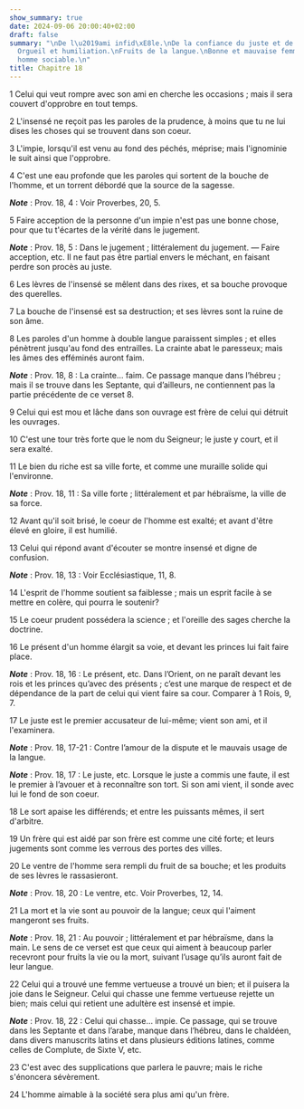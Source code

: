 ```yaml
---
show_summary: true
date: 2024-09-06 20:00:40+02:00
draft: false
summary: "\nDe l\u2019ami infid\xE8le.\nDe la confiance du juste et de celle du riche.\n\
  Orgueil et humiliation.\nFruits de la langue.\nBonne et mauvaise femme.\nDe l\u2019\
  homme sociable.\n"
title: Chapitre 18
---
```





1 Celui qui veut rompre avec son ami en cherche les occasions ; mais il sera couvert d'opprobre en tout temps.


2 L'insensé ne reçoit pas les paroles de la prudence, à moins que tu ne lui dises les choses qui se trouvent dans son coeur.


3 L'impie, lorsqu'il est venu au fond des péchés, méprise; mais l'ignominie le suit ainsi que l'opprobre.


4 C'est une eau profonde que les paroles qui sortent de la bouche de l'homme, et un torrent débordé que la source de la sagesse.

***Note*** :  Prov. 18, 4 : Voir Proverbes, 20, 5.


5 Faire acception de la personne d'un impie n'est pas une bonne chose, pour que tu t'écartes de la vérité dans le jugement.

***Note*** :  Prov. 18, 5 : Dans le jugement ; littéralement du jugement. ― Faire acception, etc. Il ne faut pas être partial envers le méchant, en faisant perdre son procès au juste.


6 Les lèvres de l'insensé se mêlent dans des rixes, et sa bouche provoque des querelles.


7 La bouche de l'insensé est sa destruction; et ses lèvres sont la ruine de son âme.


8 Les paroles d'un homme à double langue paraissent simples ; et elles pénètrent jusqu'au fond des entrailles.
La crainte abat le paresseux; mais les âmes des efféminés auront faim.

***Note*** :  Prov. 18, 8 : La crainte… faim. Ce passage manque dans l’hébreu ; mais il se trouve dans les Septante, qui d’ailleurs, ne contiennent pas la partie précédente de ce verset 8.


9 Celui qui est mou et lâche dans son ouvrage est frère de celui qui détruit les ouvrages.


10 C'est une tour très forte que le nom du Seigneur; le juste y court, et il sera exalté.


11 Le bien du riche est sa ville forte, et comme une muraille solide qui l'environne.

***Note*** :  Prov. 18, 11 : Sa ville forte ; littéralement et par hébraïsme, la ville de sa force.


12 Avant qu'il soit brisé, le coeur de l'homme est exalté; et avant d'être élevé en gloire, il est humilié.


13 Celui qui répond avant d'écouter se montre insensé et digne de confusion.

***Note*** :  Prov. 18, 13 : Voir Ecclésiastique, 11, 8.


14 L'esprit de l'homme soutient sa faiblesse ; mais un esprit facile à se mettre en colère, qui pourra le soutenir?


15 Le coeur prudent possédera la science ; et l'oreille des sages cherche la doctrine.


16 Le présent d'un homme élargit sa voie, et devant les princes lui fait faire place.

***Note*** :  Prov. 18, 16 : Le présent, etc. Dans l’Orient, on ne paraît devant les rois et les princes qu’avec des présents ; c’est une marque de respect et de dépendance de la part de celui qui vient faire sa cour. Comparer à 1 Rois, 9, 7.


17 Le juste est le premier accusateur de lui-même; vient son ami, et il l'examinera.

***Note*** :  Prov. 18, 17-21 : Contre l’amour de la dispute et le mauvais usage de la langue.

***Note*** :  Prov. 18, 17 : Le juste, etc. Lorsque le juste a commis une faute, il est le premier à l’avouer et à reconnaître son tort. Si son ami vient, il sonde avec lui le fond de son coeur.


18 Le sort apaise les différends; et entre les puissants mêmes, il sert d'arbitre.


19 Un frère qui est aidé par son frère est comme une cité forte; et leurs jugements sont comme les verrous des portes des villes.


20 Le ventre de l'homme sera rempli du fruit de sa bouche; et les produits de ses lèvres le rassasieront.

***Note*** :  Prov. 18, 20 : Le ventre, etc. Voir Proverbes, 12, 14.


21 La mort et la vie sont au pouvoir de la langue; ceux qui l'aiment mangeront ses fruits.

***Note*** :  Prov. 18, 21 : Au pouvoir ; littéralement et par hébraïsme, dans la main. Le sens de ce verset est que ceux qui aiment à beaucoup parler recevront pour fruits la vie ou la mort, suivant l’usage qu’ils auront fait de leur langue.


22 Celui qui a trouvé une femme vertueuse a trouvé un bien; et il puisera la joie dans le Seigneur.
Celui qui chasse une femme vertueuse rejette un bien; mais celui qui retient une adultère est insensé et impie.

***Note*** :  Prov. 18, 22 : Celui qui chasse… impie. Ce passage, qui se trouve dans les Septante et dans l’arabe, manque dans l’hébreu, dans le chaldéen, dans divers manuscrits latins et dans plusieurs éditions latines, comme celles de Complute, de Sixte V, etc.


23 C'est avec des supplications que parlera le pauvre; mais le riche s'énoncera sévèrement.


24 L'homme aimable à la société sera plus ami qu'un frère.

